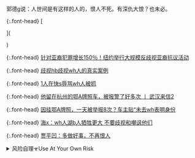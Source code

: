 ```note
```

郭德g说：人世间是有这样的人的，恨人不死。有深仇大恨？也未必。

{:.font-head}
[

](

)

{:.font-head}
[
针对亚裔犯罪增长150％！纽约举行大规模反歧视亚裔抗议活动
](
https://baijiahao.baidu.com/s?id=1696138904209220853
)

{:.font-head}
[
歧视hb歧视wh人的真实案例
](
https://zhuanlan.zhihu.com/p/137945126
)

{:.font-head}
[
1人在快s辱骂wh人被抓
](
https://www.sohu.com/a/370054448_772700
)

{:.font-head}
[
他留在杭州的鄂A牌照车，被报警了好多次 丨 武汉来信2
](
https://www.sohu.com/a/369514784_137204
)

{:.font-head}
[
因挂鄂A牌照，一天被举报8次？车主贴“未去wh表明身份
](
https://baijiahao.baidu.com/s?id=1657237326713202060
)

{:.font-head}
[
海x：wh人湖b人牺牲更大 不要歧视和嘲讽他们
](
https://news.china.com/social/1007/20200128/37743737.html
)

{:.font-head}
[
贾平凹：多做好事，不再恨人
](
https://www.163.com/dy/article/FUOQL82R0543OT9W.html
)

<details>
	<summary>风险自理☣Use At Your Own Risk</summary>

Oracle1
　现在外面抓wh人，咋办啊
~~https://weibo.com/6616702989/IrRF2dQcx~~

  <br>
  全g范围对在逃wh人进行抓捕
  <br>
  https://tieba.baidu.com/p/6464630367
  <br>
  深海女　
　非常奇葩的是，当wh人在全g被围追堵截，沿途不准住宿和加油的情况下，全g上下一片标语海洋，高喊，wh加油！
　　什么高调口号都没有用，在利害面前，人人精分，说翻脸就翻脸。

  <br>
网上的你们：wh加油！现实的你们：wh人抓起来！
  <br>
https://tieba.baidu.com/p/6473496907
  <br>

<br>
我们这边现在抓一个wh人奖励500快钱
<br>
https://tieba.baidu.com/p/6469275112
<br>

</details>
